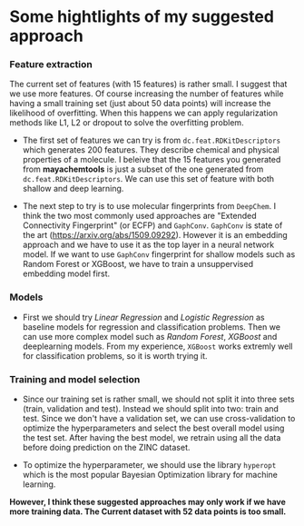 # Some hightlights of my suggested approach

### Feature extraction
The current set of features (with 15 features) is rather small. I suggest that we use more features. Of course increasing the number of features while having a small training set (just about 50 data points) will increase the likelihood of overfitting. When this happens we can apply regularization methods like L1, L2 or dropout to solve the overfitting problem.

* The first set of features we can try is from `dc.feat.RDKitDescriptors` which generates 200 features. They describe chemical and physical properties of a molecule. I beleive that the 15 features you generated from **mayachemtools** is just a subset of the one generated from `dc.feat.RDKitDescriptors`. We can use this set of feature with both shallow and deep learning.

* The next step to try is to use molecular fingerprints from `DeepChem`. I think the two most commonly used approaches are "Extended Connectivity Fingerprint" (or ECFP) and `GaphConv`. `GaphConv` is state of the art (https://arxiv.org/abs/1509.09292). However it is an embedding approach and we have to use it as the top layer in a neural network model. If we want to use `GaphConv` fingerprint for shallow models such as Random Forest or XGBoost, we have to train a unsuppervised embedding model first.


### Models
* First we should try *Linear Regression* and *Logistic Regression* as baseline models for regression and classification problems. Then we can use more complex model such as *Random Forest*, *XGBoost* and deeplearning models. From my experience, `XGBoost` works extremly well for classification problems, so it is worth trying it.


### Training and model selection
* Since our training set is rather small, we should not split it into three sets (train, validation and test). Instead we should split into two: train and test. Since we don't have a validation set, we can use cross-validation to optimize the hyperparameters and select the best overall model using the test set. After having the best model, we retrain using all the data before doing prediction on the ZINC dataset.

* To optimize the hyperparameter, we should use the library `hyperopt` which is the most popular Bayesian Optimization library for machine learning.


**However, I think these suggested approaches may only work if we have more training data. The Current dataset with 52 data points is too small.**
